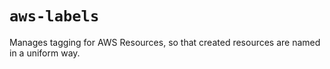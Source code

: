 # `aws-labels`

Manages tagging for AWS Resources, so that created resources are named in a uniform way.
